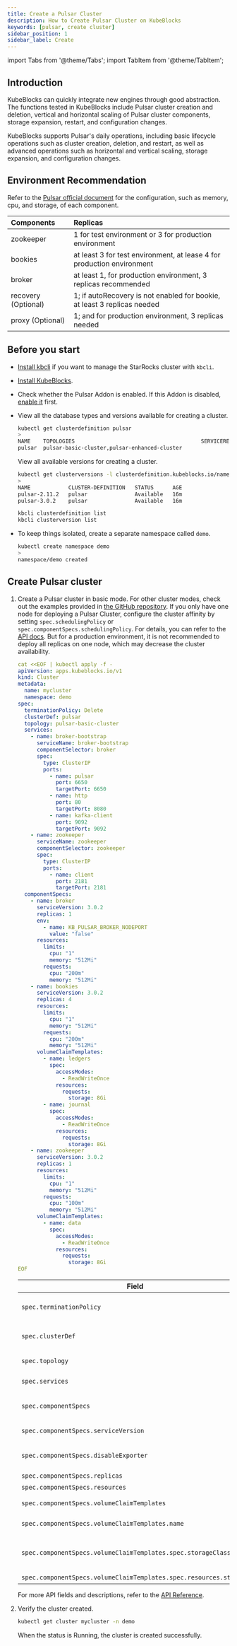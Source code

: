 ```yaml
---
title: Create a Pulsar Cluster
description: How to Create Pulsar Cluster on KubeBlocks
keywords: [pulsar, create cluster]
sidebar_position: 1
sidebar_label: Create
---
```


import Tabs from '@theme/Tabs';
import TabItem from '@theme/TabItem';

## Introduction

KubeBlocks can quickly integrate new engines through good abstraction. The functions tested in KubeBlocks include Pulsar cluster creation and deletion, vertical and horizontal scaling of Pulsar cluster components, storage expansion, restart, and configuration changes.

KubeBlocks supports Pulsar's daily operations, including basic lifecycle operations such as cluster creation, deletion, and restart, as well as advanced operations such as horizontal and vertical scaling, storage expansion, and configuration changes.

## Environment Recommendation

Refer to the [Pulsar official document](https://pulsar.apache.org/docs/3.1.x/) for the configuration, such as memory, cpu, and storage, of each component.

|      Components        |                                 Replicas                                  |
| :--------------------  | :------------------------------------------------------------------------ |
|       zookeeper        |          1 for test environment or 3 for production environment           |
|        bookies         |  at least 3 for test environment, at lease 4 for production environment   |
|        broker          |      at least 1, for production environment, 3 replicas recommended       |
| recovery (Optional)    | 1; if autoRecovery is not enabled for bookie, at least 3 replicas needed  |
|   proxy (Optional)     |           1; and for production environment, 3 replicas needed            |

## Before you start

* [Install kbcli](./../../installation/install-kbcli.md) if you want to manage the StarRocks cluster with `kbcli`.
* [Install KubeBlocks](./../../installation/install-kubeblocks.md).
* Check whether the Pulsar Addon is enabled. If this Addon is disabled, [enable it](./../../installation/install-addons.md) first.
* View all the database types and versions available for creating a cluster.

  <Tabs>

  <TabItem value="kubectl" label="kubectl" default>

  ```bash
  kubectl get clusterdefinition pulsar
  >
  NAME    TOPOLOGIES                                        SERVICEREFS    STATUS      AGE
  pulsar  pulsar-basic-cluster,pulsar-enhanced-cluster                     Available   16m
  ```

  View all available versions for creating a cluster.

  ```bash
  kubectl get clusterversions -l clusterdefinition.kubeblocks.io/name=pulsar
  >
  NAME            CLUSTER-DEFINITION   STATUS      AGE
  pulsar-2.11.2   pulsar               Available   16m
  pulsar-3.0.2    pulsar               Available   16m
  ```

  </TabItem>

  <TabItem value="kbcli" label="kbcli">

  ```bash
  kbcli clusterdefinition list
  kbcli clusterversion list
  ```

  </TabItem>

  </Tabs>

* To keep things isolated, create a separate namespace called `demo`.

  ```bash
  kubectl create namespace demo
  >
  namespace/demo created
  ```

## Create Pulsar cluster

1. Create a Pulsar cluster in basic mode. For other cluster modes, check out the examples provided in [the GitHub repository](https://github.com/apecloud/kubeblocks-addons/tree/main/examples/pulsar). If you only have one node for deploying a Pulsar Cluster, configure the cluster affinity by setting `spec.schedulingPolicy` or `spec.componentSpecs.schedulingPolicy`. For details, you can refer to the [API docs](https://kubeblocks.io/docs/preview/developer_docs/api-reference/cluster#apps.kubeblocks.io/v1.SchedulingPolicy). But for a production environment, it is not recommended to deploy all replicas on one node, which may decrease the cluster availability.

   ```yaml
   cat <<EOF | kubectl apply -f -
   apiVersion: apps.kubeblocks.io/v1
   kind: Cluster
   metadata:
     name: mycluster
     namespace: demo
   spec:
     terminationPolicy: Delete
     clusterDef: pulsar
     topology: pulsar-basic-cluster
     services:
       - name: broker-bootstrap
         serviceName: broker-bootstrap
         componentSelector: broker
         spec:
           type: ClusterIP
           ports:
             - name: pulsar
               port: 6650
               targetPort: 6650
             - name: http
               port: 80
               targetPort: 8080
             - name: kafka-client
               port: 9092
               targetPort: 9092
       - name: zookeeper
         serviceName: zookeeper
         componentSelector: zookeeper
         spec:
           type: ClusterIP
           ports:
             - name: client
               port: 2181
               targetPort: 2181
     componentSpecs:
       - name: broker
         serviceVersion: 3.0.2
         replicas: 1
         env:
           - name: KB_PULSAR_BROKER_NODEPORT
             value: "false"
         resources:
           limits:
             cpu: "1"
             memory: "512Mi"
           requests:
             cpu: "200m"
             memory: "512Mi"
       - name: bookies
         serviceVersion: 3.0.2
         replicas: 4
         resources:
           limits:
             cpu: "1"
             memory: "512Mi"
           requests:
             cpu: "200m"
             memory: "512Mi"
         volumeClaimTemplates:
           - name: ledgers
             spec:
               accessModes:
                 - ReadWriteOnce
               resources:
                 requests:
                   storage: 8Gi
           - name: journal
             spec:
               accessModes:
                 - ReadWriteOnce
               resources:
                 requests:
                   storage: 8Gi
       - name: zookeeper
         serviceVersion: 3.0.2
         replicas: 1
         resources:
           limits:
             cpu: "1"
             memory: "512Mi"
           requests:
             cpu: "100m"
             memory: "512Mi"
         volumeClaimTemplates:
           - name: data
             spec:
               accessModes:
                 - ReadWriteOnce
               resources:
                 requests:
                   storage: 8Gi
   EOF
   ```

   | Field                                 | Definition  |
   |---------------------------------------|--------------------------------------|
   | `spec.terminationPolicy`              | It is the policy of cluster termination. Valid values are `DoNotTerminate`, `Delete`, `WipeOut`. For the detailed definition, you can refer to [Termination Policy](./delete-a-pulsar-cluster.md#termination-policy). |
   | `spec.clusterDef` | It specifies the name of the ClusterDefinition to use when creating a Cluster. **Note: DO NOT UPDATE THIS FIELD**. The value must be `pulsar` to create a Pulsar Cluster. |
   | `spec.topology` | It specifies the name of the ClusterTopology to be used when creating the Cluster. |
   | `spec.services` | It defines a list of additional Services that are exposed by a Cluster. |
   | `spec.componentSpecs`                 | It is the list of ClusterComponentSpec objects that define the individual Components that make up a Cluster. This field allows customized configuration of each component within a cluster.   |
   | `spec.componentSpecs.serviceVersion` | It specifies the version of the Service expected to be provisioned by this Component. Valid options are [2.11.2,3.0.2]. |
   | `spec.componentSpecs.disableExporter` | It determines whether metrics exporter information is annotated on the Component's headless Service. Valid options are [true, false]. |
   | `spec.componentSpecs.replicas`        | It specifies the amount of replicas of the component. |
   | `spec.componentSpecs.resources`       | It specifies the resources required by the Component.  |
   | `spec.componentSpecs.volumeClaimTemplates` | It specifies a list of PersistentVolumeClaim templates that define the storage requirements for the Component. |
   | `spec.componentSpecs.volumeClaimTemplates.name` | It refers to the name of a volumeMount defined in `componentDefinition.spec.runtime.containers[*].volumeMounts`. |
   | `spec.componentSpecs.volumeClaimTemplates.spec.storageClassName` | It is the name of the StorageClass required by the claim. If not specified, the StorageClass annotated with `storageclass.kubernetes.io/is-default-class=true` will be used by default. |
   | `spec.componentSpecs.volumeClaimTemplates.spec.resources.storage` | You can set the storage size as needed. |

   For more API fields and descriptions, refer to the [API Reference](https://kubeblocks.io/docs/preview/developer_docs/api-reference/cluster).

2. Verify the cluster created.

    ```bash
    kubectl get cluster mycluster -n demo
    ```

    When the status is Running, the cluster is created successfully.
